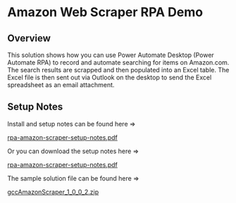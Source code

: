 # Amazon Web Scraper RPA Demo

## Overview

This solution shows how you can use Power Automate Desktop (Power Automate RPA) to record and automate searching for items on Amazon.com.  The search results are scrapped and then populated into an Excel table.  The Excel file is then sent out via Outlook on the desktop to send the Excel spreadsheet as an email attachment.

## Setup Notes

Install and setup notes can be found here =>

[rpa-amazon-scraper-setup-notes.pdf](files/rpa-amazon-scraper-setup-notes.pdf)

Or you can download the setup notes here =>

[rpa-amazon-scraper-setup-notes.pdf](https://github.com/microsoft/Federal-Business-Applications/raw/main/demos/rpa-amazon-scraper/files/rpa-amazon-scraper-setup-notes.pdf)

The sample solution file can be found here =>

[gccAmazonScraper_1_0_0_2.zip](https://github.com/microsoft/Federal-Business-Applications/raw/main/demos/rpa-amazon-scraper/files/gccAmazonScraper_1_0_0_2.zip)
